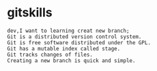 # gitskills

    dev,I want to learning creat new branch;
    Git is a distributed version control system.
    Git is free software distributed under the GPL.
    Git has a mutable index called stage.
    Git tracks changes of files.
    Creating a new branch is quick and simple.
